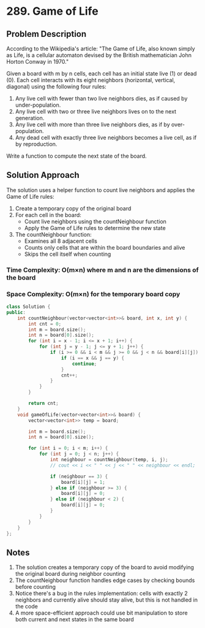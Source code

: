 # 289. Game of Life

## Problem Description

According to the Wikipedia's article: "The Game of Life, also known simply as Life, is a cellular automaton devised by the British mathematician John Horton Conway in 1970."

Given a board with m by n cells, each cell has an initial state live (1) or dead (0). Each cell interacts with its eight neighbors (horizontal, vertical, diagonal) using the following four rules:

1. Any live cell with fewer than two live neighbors dies, as if caused by under-population.
2. Any live cell with two or three live neighbors lives on to the next generation.
3. Any live cell with more than three live neighbors dies, as if by over-population.
4. Any dead cell with exactly three live neighbors becomes a live cell, as if by reproduction.

Write a function to compute the next state of the board.

## Solution Approach

The solution uses a helper function to count live neighbors and applies the Game of Life rules:

1. Create a temporary copy of the original board
2. For each cell in the board:
   - Count live neighbors using the countNeighbour function
   - Apply the Game of Life rules to determine the new state
3. The countNeighbour function:
   - Examines all 8 adjacent cells
   - Counts only cells that are within the board boundaries and alive
   - Skips the cell itself when counting

### Time Complexity: O(m×n) where m and n are the dimensions of the board

### Space Complexity: O(m×n) for the temporary board copy

```cpp
class Solution {
public:
    int countNeighbour(vector<vector<int>>& board, int x, int y) {
        int cnt = 0;
        int m = board.size();
        int n = board[0].size();
        for (int i = x - 1; i <= x + 1; i++) {
            for (int j = y - 1; j <= y + 1; j++) {
                if (i >= 0 && i < m && j >= 0 && j < n && board[i][j]) {
                    if (i == x && j == y) {
                        continue;
                    }
                    cnt++;
                }
            }
        }

        return cnt;
    }
    void gameOfLife(vector<vector<int>>& board) {
        vector<vector<int>> temp = board;

        int m = board.size();
        int n = board[0].size();

        for (int i = 0; i < m; i++) {
            for (int j = 0; j < n; j++) {
                int neighbour = countNeighbour(temp, i, j);
                // cout << i << " " << j << " " << neighbour << endl;

                if (neighbour == 3) {
                    board[i][j] = 1;
                } else if (neighbour >= 3) {
                    board[i][j] = 0;
                } else if (neighbour < 2) {
                    board[i][j] = 0;
                }
            }
        }
    }
};
```

## Notes

1. The solution creates a temporary copy of the board to avoid modifying the original board during neighbor counting
2. The countNeighbour function handles edge cases by checking bounds before counting
3. Notice there's a bug in the rules implementation: cells with exactly 2 neighbors and currently alive should stay alive, but this is not handled in the code
4. A more space-efficient approach could use bit manipulation to store both current and next states in the same board
